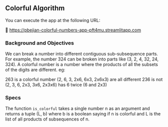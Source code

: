 ## Colorful Algorithm

You can execute the app at the following URL:

🚀 https://pbejian-colorful-numbers-app-pft4mu.streamlitapp.com

### Background and Objectives

We can break a number into different contiguous sub-subsequence parts. For example, the number 324 can be broken into parts like (3, 2, 4, 32, 24, 324). A colorful number is a number where the products of all the subsets of the digits are different. eg:

263 is a colorful number (2, 6, 3, 2x6, 6x3, 2x6x3) are all different
236 is not (2, 3, 6, 2x3, 3x6, 2x3x6) has 6 twice (6 and 2x3)

### Specs
The function `is_colorful` takes a single number n as an argument and returns a tuple (L, b) where b is a boolean saying if n is colorful and L is the list of all products of subsequences of n. 
